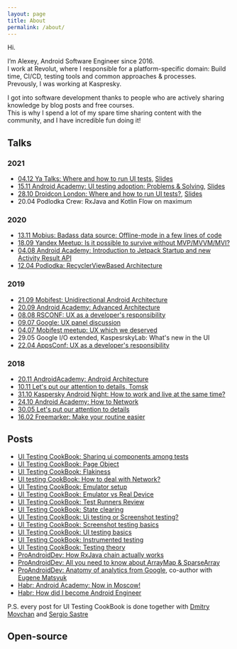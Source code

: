 ```yaml
---
layout: page
title: About
permalink: /about/
---
```


Hi.

I’m Alexey, Android Software Engineer since 2016.
<br>I work at Revolut, where I responsible for a platform-specific domain: Build time, CI/CD, testing tools and common approaches & processes.
<br>Prevously, I was working at Kaspresky.

I got into software development thanks to people who are actively sharing knowledge by blog posts and free courses. 
<br>This is why I spend a lot of my spare time sharing content with the community, and I have incredible fun doing it!

## Talks

### 2021

* [04.12 Ya Talks: Where and how to run UI tests](https://www.youtube.com/watch?v=0AQlKbskhkM&t=4256s), [Slides](https://speakerdeck.com/nonews/gdie-i-kak-proghoniat-ui-tiesty)
* [15.11 Android Academy: UI testing adoption: Problems & Solving](https://www.youtube.com/watch?v=6XW6T0QOPpc), [Slides](https://drive.google.com/drive/folders/1yy0moohPv2l1PE7wj5h_VodcbzURzW5h)
* [28.10 Droidcon London: Where and how to run UI tests?](https://www.droidcon.com/2021/11/16/where-and-how-to-run-ui-tests/), [Slides](https://speakerdeck.com/nonews/where-and-how-to-run-ui-tests-droidcon-london-2021)
* 20.04 Podlodka Crew: RxJava and Kotlin Flow on maximum


### 2020
* [13.11 Mobius: Badass data source: Offline-mode in a few lines of code](https://www.youtube.com/watch?v=PGbzchLBvL4)
* [18.09 Yandex Meetup: Is it possible to survive without MVP/MVVM/MVI?](https://www.youtube.com/watch?v=YwMdge6ze0s)
* [04.08 Android Academy: Introduction to Jetpack Startup and new Activity Result API](https://www.youtube.com/watch?v=8hZLlXNZo_o)
* [12.04 Podlodka: RecyclerViewBased Architecture](https://www.youtube.com/watch?v=PWpYBqr1u0w&list=PLNSmyatBJig5V7DxiS7gpomMO7mfwEo_B&index=11)

### 2019

* [21.09 Mobifest: Unidirectional Android Architecture](https://www.youtube.com/watch?v=IFj-ptrQ6ho&)
* [20.09 Android Academy: Advanced Architecture](https://www.youtube.com/watch?v=in0FUAbYaIU&t=1s)
* [08.08 RSCONF: UX as a developer's responsibility](https://www.youtube.com/watch?v=muqcNAVJuvc)
* [09.07 Google: UX panel discussion](https://www.youtube.com/watch?v=Xf1zLON2aKc)
* [04.07 Mobifest meetup: UX which we deserved](https://team.cft.ru/events/120)
* 29.05 Google I/O extended, KaspesrskyLab: What's new in the UI
* [22.04 AppsConf: UX as a developer's responsibility](https://www.youtube.com/watch?v=odD5C4F2vas&t=1s)


### 2018
* [20.11 AndroidAcademy: Android Architecture](https://www.youtube.com/watch?v=0sxsedFtqaw&list=PLjLCGE4bVpHChlptwNJW3is1lvO5wxFBu&index=10)
* [10.11 Let's put our attention to details, Tomsk](https://www.youtube.com/watch?v=WI2MGdudN8A)
* [31.10 Kaspersky Android Night: How to work and live at the same time?](https://www.youtube.com/watch?v=Gcdy0lvz4nY&t=8354s)
* [24.10 Android Academy: How to Network](https://www.youtube.com/watch?v=IaPhFYx-3uU&)
* [30.05 Let's put our attention to details](https://www.youtube.com/watch?v=B5ifTl1E1Sc)
* [16.02 Freemarker: Make your routine easier](https://www.youtube.com/watch?v=H-gRJ3xsan0&t=45s)

## Posts
* [UI Testing CookBook: Sharing ui components among tests](https://android-ui-testing.github.io/Cookbook/practices/shared_test_components/)
* [UI Testing CookBook: Page Object](https://android-ui-testing.github.io/Cookbook/practices/page_object/)
* [UI Testing CookBook: Flakiness](https://android-ui-testing.github.io/Cookbook/practices/flakiness/)
* [UI testing CookBook: How to deal with Network?](https://android-ui-testing.github.io/Cookbook/practices/network/)
* [UI Testing CookBook: Emulator setup](https://android-ui-testing.github.io/Cookbook/practices/emulator_setup/)
* [UI Testing CookBook: Emulator vs Real Device](https://android-ui-testing.github.io/Cookbook/practices/emulator_vs_real_device/)
* [UI Testing CookBook: Test Runners Review](https://android-ui-testing.github.io/Cookbook/practices/test_runners_review/)
* [UI Testing CookBook: State clearing](https://android-ui-testing.github.io/Cookbook/practices/state_clearing/)
* [UI Testing CookBook: Ui testing or Screenshot testing?](https://android-ui-testing.github.io/Cookbook/basics/ui_tests_vs_snapshot_tests/)
* [UI Testing CookBook: Screenshot testing basics](https://android-ui-testing.github.io/Cookbook/basics/screenshot_testing/)
* [UI Testing CookBook: UI testing basics](https://android-ui-testing.github.io/Cookbook/basics/ui_testing/)
* [UI Testing CookBook: Instrumented testing](https://android-ui-testing.github.io/Cookbook/basics/instrumented_testing_basics/)
* [UI Testing CookBook: Testing theory](https://android-ui-testing.github.io/Cookbook/basics/testing_theory/)
* [ProAndroidDev: How RxJava chain actually works](https://proandroiddev.com/how-rxjava-chain-actually-works-2800692f7e13)
* [ProAndroidDev: All you need to know about ArrayMap & SparseArray](https://proandroiddev.com/all-you-need-to-know-about-arraymap-sparsearray-49759c2ecbf9)
* [ProAndroidDev: Anatomy of analytics from Google](https://proandroiddev.com/anatomy-of-analytics-from-google-e107fff107ab), co-author with [Eugene Matsyuk](https://github.com/matzuk)
* [Habr: Android Academy: Now in Moscow!](https://habr.com/ru/post/420573/)
* [Habr: How did I become Android Engineer](https://habr.com/ru/post/328888/)

P.S. every post for UI Testing CookBook is done together with [Dmitry Movchan](https://github.com/v1sar) and [Sergio Sastre](https://github.com/sergio-sastre)

## Open-source



